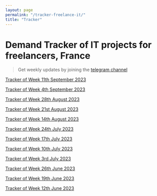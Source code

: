 ```yaml
---
layout: page
permalink: "/tracker-freelance-it/"
title: "Tracker"
---
```

# Demand Tracker of IT projects for freelancers, France
> Get weekly updates by joining the [telegram
> channel](https://t.me/+3y9PJaF335UxYTg0)

[Tracker of Week 11th September 2023](/tracker-20230918/)

[Tracker of Week 4th September 2023](/tracker-20230911/)

[Tracker of Week 28th August 2023](/tracker-20230904/)

[Tracker of Week 21st August 2023](/tracker-20230828/)

[Tracker of Week 14th August 2023](/tracker-20230821/)

[Tracker of Week 24th July 2023](/tracker-20230731/)

[Tracker of Week 17th July 2023](/tracker-20230724/)

[Tracker of Week 10th July 2023](/tracker-20230717/)

[Tracker of Week 3rd July 2023](/tracker-20230710/)

[Tracker of Week 26th June 2023](/tracker-20230703/)

[Tracker of Week 19th June 2023](/tracker-20230626/)

[Tracker of Week 12th June 2023](/tracker-20230619/)
